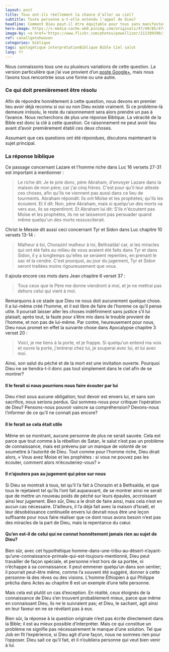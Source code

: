 ```yaml
---
layout: post
title: Tous ont-ils réellement la chance d’aller au ciel?
subtitle: Toute personne a-t-elle entendu l'appel de Dieu?
headline: Comment Dieu peut-il être équitable pour tous sans manifester son existence à tous? Jugera-t-il honnêtement une personne pour n'avoir pas connu son existence? Pourquoi ne se manifestera-t-il pas, comme par une voix immense venant du ciel?
hero-image: https://s-media-cache-ak0.pinimg.com/originals/47/49/85/474985670502b9b605b6977e6e6a26b6.jpg
image-by: <a href='https://www.flickr.com/photos/powellizer/211399390/in/photolist-jFtF5-cSKWVs-picjbi-pf5zEW-ejatCU-dbbnSJ-qDsYMi-eajUGp-f8B8C-pYTuPf-nUWstS-768GRh-qDsYLr-5mD5YQ-6Rv8ST-rwhwTi-qh8fUP-oU8EjL-crKr1S-4T1pvF-oS8DBE-2fzmi1-iJotym-8ZLGxX-2YStqF-prYC28-FnfyMm-crKnVW-d4dDwf-764Li2-ciHagd-dAU2ZG-dpQBCs-d5B957-d2vTzN-rA7PzV-dhP112-pzDWuY-dhNZHn-d4e3gQ-FV4Hhd-8oQTJj-d4e1em-oBFsHx-8hDt44-rwjHW-29TYiX-dhNZSz-d2vTTL-q9yihC' target='_new'>Sky</a> par <a href='https://www.flickr.com/photos/powellizer/' target='_new' >Will Powell</a> sous <a href='https://creativecommons.org/licenses/by-sa/2.0/' target='_new'>Attribution-ShareAlike 2.0 Generic</a>
ref: canallgotoheaven
categories: biblique
tags: apologétique interprétationBiblique Bible Ciel salut
lang: fr
---
```


<p>Nous connaissons tous une ou plusieurs variations de cette question. La version particulière que j’ai vue provient d’un <a href="https://plus.google.com/+JohnFerguson1980/posts/iDanNMz2ev5" target="_new" rel="external">poste Google+</a>, mais nous l’avons tous rencontrée sous une forme ou une autre.</p>

<h3>Ce qui doit premièrement être résolu</h3>

<p>Afin de répondre honnêtement à cette question, nous devons en premier lieu avoir déjà reconnu si oui ou non Dieu existe vraiment. Si ce problème-là demeure irrésolu, le reste du raisonnement sera alors prendre un pas à l’avance. Nous recherchons de plus une réponse Biblique. La véracité de la Bible est donc la clé à cette question. Ce raisonnement ne peut avoir lieu avant d’avoir premièrement établi ces deux choses.</p>

<p>Assumant que ces questions ont été répondues, discutons maintenant le sujet principal.</p>

<h3>La r&eacute;ponse biblique</h3>

<p>Ce passage concernant Lazare et l’homme riche dans Luc 16 versets 27-31 est important à mentionner :</p>

<blockquote>Le riche dit: Je te prie donc, père Abraham, d'envoyer Lazare dans la maison de mon père; car j'ai cinq frères. C'est pour qu'il leur atteste ces choses, afin qu'ils ne viennent pas aussi dans ce lieu de tourments. Abraham répondit: Ils ont Moïse et les prophètes; qu'ils les écoutent. Et il dit: Non, père Abraham, mais si quelqu'un des morts va vers eux, ils se repentiront. Et Abraham lui dit: S'ils n'écoutent pas Moïse et les prophètes, ils ne se laisseront pas persuader quand même quelqu'un des morts ressusciterait.</blockquote>

<p>Christ le Messie dit aussi ceci concernant Tyr et Sidon dans Luc chapitre 10 versets 13-14 :</p>

<blockquote>Malheur à toi, Chorazin! malheur à toi, Bethsaïda! car, si les miracles qui ont été faits au milieu de vous avaient été faits dans Tyr et dans Sidon, il y a longtemps qu'elles se seraient repenties, en prenant le sac et la cendre. C'est pourquoi, au jour du jugement, Tyr et Sidon seront traitées moins rigoureusement que vous.</blockquote>

<p>Il ajouta encore ces mots dans Jean chapitre 6 verset 37 :</p>

<blockquote>Tous ceux que le Père me donne viendront à moi, et je ne mettrai pas dehors celui qui vient à moi.</blockquote>

<p>Remarquons à ce stade que Dieu ne nous doit aucunement quelque chose. Il a lui-même créé l’homme, et il est libre de faire de l’homme ce qu’il pense utile. Il pourrait laisser aller les choses indéfiniment sans justice s’il lui plaisait; après tout, la faute pour s’être mis dans le trouble provient de l’homme, et non pas de lui-même. Par contre, heureusement pour nous, Dieu nous promet en effet la suivante chose dans Apocalypse chapitre 3 verset 20 :</p>

<blockquote>Voici, je me tiens à la porte, et je frappe. Si quelqu'un entend ma voix et ouvre la porte, j'entrerai chez lui, je souperai avec lui, et lui avec moi.</blockquote>

<p>Ainsi, son salut du péché et de la mort est une invitation ouverte. Pourquoi Dieu ne se tiendra-t-il donc pas tout simplement dans le ciel afin de se montrer?</p>

<h4>Il le ferait si nous pourrions nous faire écouter par lui</h4>

<p>Dieu n’est sous aucune obligation; tout devoir est envers lui, et sans son sacrifice, nous serions perdus. Qui sommes-nous pour critiquer l’opération de Dieu? Pensons-nous pouvoir vaincre sa compréhension? Devons-nous l’informer de ce qu’il ne connait pas encore?</p>

<h4>Il le ferait se cela était utile</h4>

<p>Même en se montrant, aucune personne de plus ne serait sauvée. Cela est parce que tout comme à la rébellion de Satan, le salut n’est pas un problème de connaissance, mais est prévenu par un manque de volonté de se soumettre à l’autorité de Dieu. Tout comme pour l’homme riche, Dieu dirait alors, « Vous avez Moise et les prophètes : si vous ne pouvez pas les écouter, comment alors m’écouteriez-vous? »</p>

<h4>Il n’ajoutera pas au jugement qui pèse sur nous</h4>

<p>Si Dieu se montrait à tous, tel qu’il l’a fait à Chorazin et à Bethsaïda, et que tous le rejetaient tel qu’ils l’ont fait auparavant, de se montrer ainsi ne serait que de mettre un nouveau poids de péché sur leurs épaules, accroissant ainsi leur jugement. Bien sûr, Dieu a le droit de faire ainsi, mais cela n’est en aucun cas nécessaire. D’ailleurs, il l’a déjà fait avec la maison d’Israël, et leur désobéissance continuelle envers lui devrait nous être une leçon suffisante pour nous faire réaliser que ce dont nous avons besoin n’est pas des miracles de la part de Dieu, mais la repentance du cœur.</p>

<h4>Qu’en est-il de celui qui ne connut honnêtement jamais rien au sujet de Dieu?</h4>

<p>Bien sûr, avec cet hypothétique homme-dans-une-tribu-au-désert-n’ayant-qu’une-connaissance-primale-qui-est-toujours-mentionné, Dieu peut travailler de façon spéciale, et personne n’est hors de sa portée, ni n’échappe à sa connaissance. Il peut emmener quelqu’un dans son sentier; il pourrait peut-être même, comme l’a souvent été suggéré, donner à cette personne-là des rêves ou des visions. L’homme Éthiopien à qui Philippe prêcha dans Actes au chapitre 8 est un exemple d’une telle personne.</p>

<p>Mais cela est plutôt un cas d’exception. En réalité, ceux éloignés de la connaissance de Dieu s’en trouvent probablement mieux, parce que même en connaissant Dieu, ils ne le suivraient pas; et Dieu, le sachant, agit ainsi en leur faveur en ne se révélant pas à eux.</p>

<p>Bien sûr, la réponse à la question originale n’est pas écrite directement dans la Bible; il est au mieux possible d’interpréter. Mais ce qui constitue un problème ne signifie pas nécessairement le manque d’une solution. Tel que Job en fit l’expérience, si Dieu agit d’une façon, nous ne sommes rien pour l’opposer. Dieu sait ce qu’il fait, et il n’oubliera personne qui veut bien venir à lui.</p>
